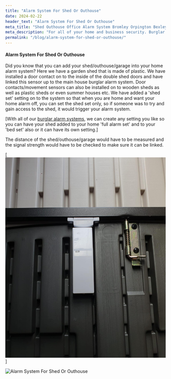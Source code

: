 ```yaml
---
title: "Alarm System For Shed Or Outhouse"
date: 2024-02-22
header_text: "Alarm System For Shed Or Outhouse"
meta_title: "Shed Outhouse Office Alarm System Bromley Orpington Bexley Eltham - My Alarm Security"
meta_description: "For all of your home and business security. Burglar Alarm Servicing, Burglar Alarm Installation, Alarm Battery and CCTV in Orpington. Call 020 8302 4065"
permalink: "/blog/alarm-system-for-shed-or-outhouse/"
---
```


#### Alarm System For Shed Or Outhouse

Did you know that you can add your shed/outhouse/garage into your home alarm system? Here we have a garden shed that is made of plastic. We have installed a door contact on to the inside of the double shed doors and have linked this sensor up to the main house burglar alarm system. Door contacts/movement sensors can also be installed on to wooden sheds as well as plastic sheds or even summer houses etc. We have added a 'shed set' setting on to the system so that when you are home and want your home alarm off, you can set the shed set only, so if someone was to try and gain access to the shed, it would trigger your alarm system. 

[With all of our [burglar alarm systems](/categories/burglar-alarms/), we can create any setting you like so you can have your shed added to your home 'full alarm set' and to your 'bed set' also or it can have its own setting.]

The distance of the shed/outhouse/garage would have to be measured and the signal strength would have to be checked to make sure it can be linked. 

[![](../images/uploaded/images/Door-contact-Welling-Eltham-Crayford-Erith-New-Eltham.jpg)]

![Alarm System For Shed Or Outhouse](https://res.cloudinary.com/kbs/image/upload/gtxzk2kf1u5yj48cv55n.jpg)